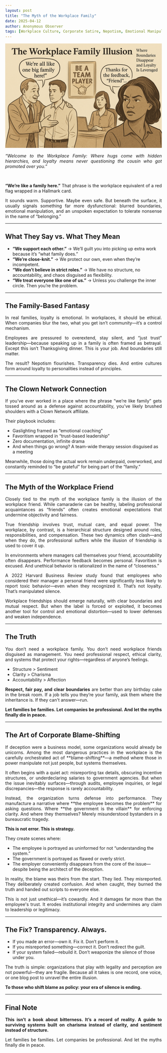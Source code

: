 ```yaml
---
layout: post
title: "The Myth of the Workplace Family"
date: 2025-04-12
author: Anonymous Observer
tags: [Workplace Culture, Corporate Satire, Nepotism, Emotional Manipulation, HR, Power Dynamics]
---
```


![workplace family visualization](/images/024AB721-5943-41ED-8555-EFC6664B1376.png)
<p align="justify">
<em> “Welcome to the Workplace Family: Where hugs come with hidden hierarchies, and loyalty means never questioning the cousin who got promoted over you.”</em>
</p> <br>

<p align="justify"><strong>“We’re like a family here.”</strong>  
That phrase is the workplace equivalent of a red flag wrapped in a Hallmark card.</p>

<p align="justify">It sounds warm. Supportive. Maybe even safe. But beneath the surface, it usually signals something far more dysfunctional: blurred boundaries, emotional manipulation, and an unspoken expectation to tolerate nonsense in the name of “belonging.”</p>

---

<h2 align="justify">What They Say vs. What They Mean</h2>

<ul>
<li><strong>“We support each other.”</strong> → We’ll guilt you into picking up extra work because it’s “what family does.”</li>
<li><strong>“We’re close-knit.”</strong> → We protect our own, even when they’re incompetent.</li>
<li><strong>“We don’t believe in strict roles.”</strong> → We have no structure, no accountability, and chaos disguised as flexibility.</li>
<li><strong>“We treat everyone like one of us.”</strong> → Unless you challenge the inner circle. Then you’re the problem.</li>
</ul>

---

<h2 align="justify">The Family-Based Fantasy</h2>

<p align="justify">In real families, loyalty is emotional. In workplaces, it should be ethical.  
When companies blur the two, what you get isn’t community—it’s a control mechanism.</p>

<p align="justify">Employees are pressured to overextend, stay silent, and “just trust” leadership—because speaking up in a family is often framed as betrayal.  
Except this isn’t Thanksgiving dinner. This is your job. And boundaries still matter.</p>

<p align="justify">The result? Nepotism flourishes. Transparency dies. And entire cultures form around loyalty to personalities instead of principles.</p>

---

<h2 align="justify">The Clown Network Connection</h2>

<p align="justify">If you’ve ever worked in a place where the phrase “we’re like family” gets tossed around as a defense against accountability, you’ve likely brushed shoulders with a Clown Network affiliate.</p>

<p align="justify">Their playbook includes:</p>

<ul>
<li>Gaslighting framed as “emotional coaching”</li>
<li>Favoritism wrapped in “trust-based leadership”</li>
<li>Zero documentation, infinite drama</li>
<li>And when things go wrong? A team-wide therapy session disguised as a meeting</li>
</ul>

<p align="justify">Meanwhile, those doing the actual work remain underpaid, overworked, and constantly reminded to “be grateful” for being part of the “family.”</p>

---

<h2 align="justify">The Myth of the Workplace Friend</h2>

<p align="justify">Closely tied to the myth of the workplace family is the illusion of the workplace friend. While camaraderie can be healthy, labeling professional acquaintances as “friends” often creates emotional expectations that undermine objectivity and fairness.</p>

<p align="justify">True friendship involves trust, mutual care, and equal power. The workplace, by contrast, is a hierarchical structure designed around roles, responsibilities, and compensation. These two dynamics often clash—and when they do, the professional suffers while the illusion of friendship is used to cover it up.</p>

<p align="justify">In environments where managers call themselves your friend, accountability often disappears. Performance feedback becomes personal. Favoritism is excused. And unethical behavior is rationalized in the name of “closeness.”</p>

<p align="justify">A 2022 Harvard Business Review study found that employees who considered their manager a personal friend were significantly less likely to report toxic behavior—even when they recognized it. That’s not loyalty. That’s manipulated silence.</p>

<p align="justify">Workplace friendships should emerge naturally, with clear boundaries and mutual respect. But when the label is forced or exploited, it becomes another tool for control and emotional distortion—used to lower defenses and weaken independence.</p>

---

<h2 align="justify">The Truth</h2>

<p align="justify">You don’t need a workplace family. You don’t need workplace friends disguised as management.  
You need professional respect, ethical clarity, and systems that protect your rights—regardless of anyone’s feelings.</p>

<ul>
<li>Structure > Sentiment</li>
<li>Clarity > Charisma</li>
<li>Accountability > Affection</li>
</ul>

<p align="justify"><strong>Respect, fair pay, and clear boundaries</strong> are better than any birthday cake in the break room.  
If a job tells you they’re your family, ask them where the inheritance is. If they can't answer—run.</p>

<p align="justify"><strong>Let families be families.  
Let companies be professional.  
And let the myths finally die in peace.</strong></p>


---

## The Art of Corporate Blame-Shifting

<p align="justify">If deception were a business model, some organizations would already be unicorns. Among the most dangerous practices in the workplace is the carefully orchestrated act of **blame-shifting**—a method where those in power manipulate not just people, but systems themselves.</p>

<p align="justify">It often begins with a quiet act: misreporting tax details, obscuring incentive structures, or underdeclaring salaries to government agencies. But when the issue inevitably surfaces—through audits, employee inquiries, or legal discrepancies—the response is rarely accountability.</p>

<p align="justify">Instead, the organization turns defense into performance. They manufacture a narrative where **the employee becomes the problem** for asking questions. Where **the government is the villain** for enforcing clarity. And where they themselves? Merely misunderstood bystanders in a bureaucratic tragedy.</p>

<p align="justify"><strong>This is not error. This is strategy.</strong></p>

<p align="justify">They create scenes where:</p>

<ul>
<li>The employee is portrayed as uninformed for not “understanding the system.”</li>
<li>The government is portrayed as flawed or overly strict.</li>
<li>The employer conveniently disappears from the core of the issue—despite being the architect of the deception.</li>
</ul>

<p align="justify">In reality, the blame was theirs from the start. They lied. They misreported. They deliberately created confusion. And when caught, they burned the truth and handed out scripts to everyone else.</p>

<p align="justify">This is not just unethical—it’s cowardly. And it damages far more than the employee's trust. It erodes institutional integrity and undermines any claim to leadership or legitimacy.</p>

---

<h2 align="justify">The Fix? Transparency. Always.</h2>

<ul>
<li>If you made an error—own it. Fix it. Don’t perform it.</li>
<li>If you misreported something—correct it. Don’t redirect the guilt.</li>
<li>If your system failed—rebuild it. Don’t weaponize the silence of those under you.</li>
</ul>

<p align="justify">The truth is simple: organizations that play with legality and perception are not powerful—they are fragile. Because all it takes is one record, one voice, or one blog post to unravel the entire illusion.</p>

<p align="justify"><strong>To those who shift blame as policy: your era of silence is ending.</strong></p>

---

## Final Note

<p align="justify"><strong>This isn’t a book about bitterness. It’s a record of reality. A guide to surviving systems built on charisma instead of clarity, and sentiment instead of structure.</strong></p>

<p align="justify">Let families be families. Let companies be professional. And let the myths finally die in peace.</p>

